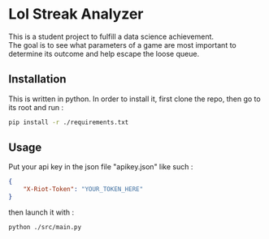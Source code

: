 # Lol Streak Analyzer  

This is a student project to fulfill a data science achievement.  
The goal is to see what parameters of a game are most important 
to determine its outcome and help escape the loose queue.

## Installation 
This is written in python. In order to install it, first clone the repo, then 
go to its root and run : 
```bash
pip install -r ./requirements.txt
```

## Usage 
Put your api key in the json file "apikey.json" like such : 

```json
{
	"X-Riot-Token": "YOUR_TOKEN_HERE"
}
```
then launch it with : 
```bash 
python ./src/main.py
```
